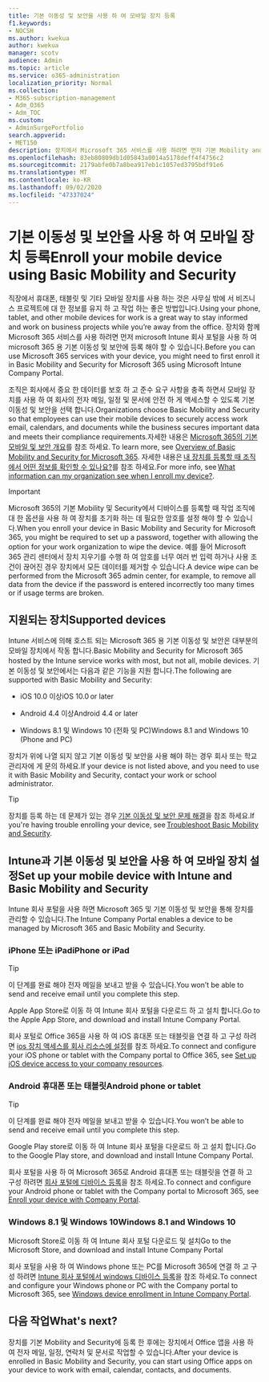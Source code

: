```yaml
---
title: 기본 이동성 및 보안을 사용 하 여 모바일 장치 등록
f1.keywords:
- NOCSH
ms.author: kwekua
author: kwekua
manager: scotv
audience: Admin
ms.topic: article
ms.service: o365-administration
localization_priority: Normal
ms.collection:
- M365-subscription-management
- Adm_O365
- Adm_TOC
ms.custom:
- AdminSurgePortfolio
search.appverid:
- MET150
description: 장치에서 Microsoft 365 서비스를 사용 하려면 먼저 기본 Mobility and Security for Microsoft 365에 등록 해야 할 수 있습니다.
ms.openlocfilehash: 83eb80809db1d05843a0014a5178deff4f4756c2
ms.sourcegitcommit: 2179abfe0b7a8bea917eb1c1057ed3795bdf91e6
ms.translationtype: MT
ms.contentlocale: ko-KR
ms.lasthandoff: 09/02/2020
ms.locfileid: "47337024"
---
```

# <a name="enroll-your-mobile-device-using-basic-mobility-and-security"></a><span data-ttu-id="feda5-103">기본 이동성 및 보안을 사용 하 여 모바일 장치 등록</span><span class="sxs-lookup"><span data-stu-id="feda5-103">Enroll your mobile device using Basic Mobility and Security</span></span>

<span data-ttu-id="feda5-104">직장에서 휴대폰, 태블릿 및 기타 모바일 장치를 사용 하는 것은 사무실 밖에 서 비즈니스 프로젝트에 대 한 정보를 유지 하 고 작업 하는 좋은 방법입니다.</span><span class="sxs-lookup"><span data-stu-id="feda5-104">Using your phone, tablet, and other mobile devices for work is a great way to stay informed and work on business projects while you’re away from the office.</span></span> <span data-ttu-id="feda5-105">장치와 함께 Microsoft 365 서비스를 사용 하려면 먼저 microsoft Intune 회사 포털을 사용 하 여 microsoft 365 용 기본 이동성 및 보안에 등록 해야 할 수 있습니다.</span><span class="sxs-lookup"><span data-stu-id="feda5-105">Before you can use Microsoft 365 services with your device, you might need to first enroll it in Basic Mobility and Security for Microsoft 365 using Microsoft Intune Company Portal.</span></span>

<span data-ttu-id="feda5-106">조직은 회사에서 중요 한 데이터를 보호 하 고 준수 요구 사항을 충족 하면서 모바일 장치를 사용 하 여 회사의 전자 메일, 일정 및 문서에 안전 하 게 액세스할 수 있도록 기본 이동성 및 보안을 선택 합니다.</span><span class="sxs-lookup"><span data-stu-id="feda5-106">Organizations choose Basic Mobility and Security so that employees can use their mobile devices to securely access work email, calendars, and documents while the business secures important data and meets their compliance requirements.</span></span><span data-ttu-id="feda5-107">자세한 내용은 [Microsoft 365의 기본 모바일 및 보안 개요](overview-of-basic-mobility-and-security-for-microsoft-365.md)를 참조 하세요.</span><span class="sxs-lookup"><span data-stu-id="feda5-107"> To learn more, see [Overview of Basic Mobility and Security for Microsoft 365](overview-of-basic-mobility-and-security-for-microsoft-365.md).</span></span> <span data-ttu-id="feda5-108">자세한 내용은 [내 장치를 등록할 때 조직에서 어떤 정보를 확인할 수 있나요?](https://docs.microsoft.com/intune-user-help/what-info-can-your-company-see-when-you-enroll-your-device-in-intune)를 참조 하세요.</span><span class="sxs-lookup"><span data-stu-id="feda5-108">For more info, see [What information can my organization see when I enroll my device?](https://docs.microsoft.com/intune-user-help/what-info-can-your-company-see-when-you-enroll-your-device-in-intune).</span></span>

>[!IMPORTANT] 
><span data-ttu-id="feda5-109">Microsoft 365의 기본 Mobility 및 Security에서 디바이스를 등록할 때 작업 조직에 대 한 옵션을 사용 하 여 장치를 초기화 하는 데 필요한 암호를 설정 해야 할 수 있습니다.</span><span class="sxs-lookup"><span data-stu-id="feda5-109">When you enroll your device in Basic Mobility and Security for Microsoft 365, you might be required to set up a password, together with allowing the option for your work organization to wipe the device.</span></span> <span data-ttu-id="feda5-110">예를 들어 Microsoft 365 관리 센터에서 장치 지우기를 수행 하 여 암호를 너무 여러 번 입력 하거나 사용 조건이 끊어진 경우 장치에서 모든 데이터를 제거할 수 있습니다.</span><span class="sxs-lookup"><span data-stu-id="feda5-110">A device wipe can be performed from the Microsoft 365 admin center, for example, to remove all data from the device if the password is entered incorrectly too many times or if usage terms are broken.</span></span>

## <a name="supported-devices"></a><span data-ttu-id="feda5-111">지원되는 장치</span><span class="sxs-lookup"><span data-stu-id="feda5-111">Supported devices</span></span>

<span data-ttu-id="feda5-112">Intune 서비스에 의해 호스트 되는 Microsoft 365 용 기본 이동성 및 보안은 대부분의 모바일 장치에서 작동 합니다.</span><span class="sxs-lookup"><span data-stu-id="feda5-112">Basic Mobility and Security for Microsoft 365 hosted by the Intune service works with most, but not all, mobile devices.</span></span> <span data-ttu-id="feda5-113">기본 이동성 및 보안에서는 다음과 같은 기능을 지원 합니다.</span><span class="sxs-lookup"><span data-stu-id="feda5-113">The following are supported with Basic Mobility and Security:</span></span>

- <span data-ttu-id="feda5-114">iOS 10.0 이상</span><span class="sxs-lookup"><span data-stu-id="feda5-114">iOS 10.0 or later</span></span>
    
- <span data-ttu-id="feda5-115">Android 4.4 이상</span><span class="sxs-lookup"><span data-stu-id="feda5-115">Android 4.4 or later</span></span>
    
- <span data-ttu-id="feda5-116">Windows 8.1 및 Windows 10 (전화 및 PC)</span><span class="sxs-lookup"><span data-stu-id="feda5-116">Windows 8.1 and Windows 10 (Phone and PC)</span></span>
    
<span data-ttu-id="feda5-117">장치가 위에 나열 되지 않고 기본 이동성 및 보안을 사용 해야 하는 경우 회사 또는 학교 관리자에 게 문의 하세요.</span><span class="sxs-lookup"><span data-stu-id="feda5-117">If your device is not listed above, and you need to use it with Basic Mobility and Security, contact your work or school administrator.</span></span>

>[!TIP] 
><span data-ttu-id="feda5-118">장치를 등록 하는 데 문제가 있는 경우 [기본 이동성 및 보안 문제 해결](troubleshoot-basic-mobility-and-security.md)을 참조 하세요.</span><span class="sxs-lookup"><span data-stu-id="feda5-118">If you're having trouble enrolling your device, see [Troubleshoot Basic Mobility and Security](troubleshoot-basic-mobility-and-security.md).</span></span>

## <a name="set-up-your-mobile-device-with-intune-and-basic-mobility-and-security"></a><span data-ttu-id="feda5-119">Intune과 기본 이동성 및 보안을 사용 하 여 모바일 장치 설정</span><span class="sxs-lookup"><span data-stu-id="feda5-119">Set up your mobile device with Intune and Basic Mobility and Security</span></span>

<span data-ttu-id="feda5-120">Intune 회사 포털을 사용 하면 Microsoft 365 및 기본 이동성 및 보안을 통해 장치를 관리할 수 있습니다.</span><span class="sxs-lookup"><span data-stu-id="feda5-120">The Intune Company Portal enables a device to be managed by Microsoft 365 and Basic Mobility and Security.</span></span>

### <a name="iphone-or-ipad"></a><span data-ttu-id="feda5-121">iPhone 또는 iPad</span><span class="sxs-lookup"><span data-stu-id="feda5-121">iPhone or iPad</span></span>

>[!TIP]
><span data-ttu-id="feda5-122">이 단계를 완료 해야 전자 메일을 보내고 받을 수 있습니다.</span><span class="sxs-lookup"><span data-stu-id="feda5-122">You won’t be able to send and receive email until you complete this step.</span></span>

<span data-ttu-id="feda5-123">Apple App Store로 이동 하 여 Intune 회사 포털을 다운로드 하 고 설치 합니다.</span><span class="sxs-lookup"><span data-stu-id="feda5-123">Go to the Apple App Store, and download and install Intune Company Portal.</span></span>

<span data-ttu-id="feda5-124">회사 포털로 Office 365을 사용 하 여 iOS 휴대폰 또는 태블릿을 연결 하 고 구성 하려면 [ios 장치 액세스를 회사 리소스에 설정](https://go.microsoft.com/fwlink/?linkid=875316)를 참조 하세요.</span><span class="sxs-lookup"><span data-stu-id="feda5-124">To connect and configure your iOS phone or tablet with the Company portal to Office 365, see [Set up iOS device access to your company resources](https://go.microsoft.com/fwlink/?linkid=875316).</span></span>

### <a name="android-phone-or-tablet"></a><span data-ttu-id="feda5-125">Android 휴대폰 또는 태블릿</span><span class="sxs-lookup"><span data-stu-id="feda5-125">Android phone or tablet</span></span>

>[!TIP]
><span data-ttu-id="feda5-126">이 단계를 완료 해야 전자 메일을 보내고 받을 수 있습니다.</span><span class="sxs-lookup"><span data-stu-id="feda5-126">You won’t be able to send and receive email until you complete this step.</span></span>

<span data-ttu-id="feda5-127">Google Play store로 이동 하 여 Intune 회사 포털을 다운로드 하 고 설치 합니다.</span><span class="sxs-lookup"><span data-stu-id="feda5-127">Go to the Google Play store, and download and install Intune Company Portal.</span></span>

<span data-ttu-id="feda5-128">회사 포털을 사용 하 여 Microsoft 365로 Android 휴대폰 또는 태블릿을 연결 하 고 구성 하려면 [회사 포털에 디바이스 등록](https://go.microsoft.com/fwlink/?linkid=875317)을 참조 하세요.</span><span class="sxs-lookup"><span data-stu-id="feda5-128">To connect and configure your Android phone or tablet with the Company portal to Microsoft 365, see [Enroll your device with Company Portal](https://go.microsoft.com/fwlink/?linkid=875317).</span></span>

### <a name="windows-81-and-windows-10"></a><span data-ttu-id="feda5-129">Windows 8.1 및 Windows 10</span><span class="sxs-lookup"><span data-stu-id="feda5-129">Windows 8.1 and Windows 10</span></span>

<span data-ttu-id="feda5-130">Microsoft Store로 이동 하 여 Intune 회사 포털 다운로드 및 설치</span><span class="sxs-lookup"><span data-stu-id="feda5-130">Go to the Microsoft Store, and download and install Intune Company Portal</span></span>

<span data-ttu-id="feda5-131">회사 포털을 사용 하 여 Windows phone 또는 PC를 Microsoft 365에 연결 하 고 구성 하려면 [Intune 회사 포털에서 windows 디바이스 등록](https://docs.microsoft.com/intune-user-help/windows-enrollment-company-portal)을 참조 하세요.</span><span class="sxs-lookup"><span data-stu-id="feda5-131">To connect and configure your Windows phone or PC with the Company portal to Microsoft 365, see [Windows device enrollment in Intune Company Portal](https://docs.microsoft.com/intune-user-help/windows-enrollment-company-portal).</span></span>

## <a name="whats-next"></a><span data-ttu-id="feda5-132">다음 작업</span><span class="sxs-lookup"><span data-stu-id="feda5-132">What's next?</span></span>

<span data-ttu-id="feda5-133">장치를 기본 Mobility and Security에 등록 한 후에는 장치에서 Office 앱을 사용 하 여 전자 메일, 일정, 연락처 및 문서로 작업할 수 있습니다.</span><span class="sxs-lookup"><span data-stu-id="feda5-133">After your device is enrolled in Basic Mobility and Security, you can start using Office apps on your device to work with email, calendar, contacts, and documents.</span></span>